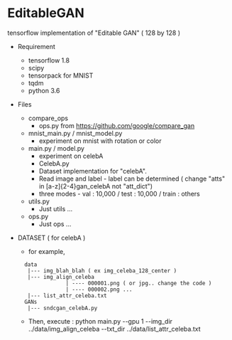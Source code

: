 # EditableGAN
tensorflow implementation of "Editable GAN" ( 128 by 128 )

* Requirement
    * tensorflow 1.8
    * scipy
    * tensorpack for MNIST 
    * tqdm
    * python 3.6
    
* Files
    * compare_ops
       * ops.py from https://github.com/google/compare_gan
    * mnist_main.py / mnist_model.py
       * experiment on mnist with rotation or color
    * main.py / model.py
       * experiment on celebA
       * CelebA.py
      * Dataset implementation for "celebA".
      * Read image and label - label can be determined ( change "atts" in [a-z]{2-4}gan_celebA not "att_dict")
      * three modes - val : 10,000 / test : 10,000 / train : others
   * utils.py
      * Just utils ...
   * ops.py
      * Just ops ...
      
* DATASET ( for celebA )
   * for example,
   ```
     data
      |--- img_blah_blah ( ex img_celeba_128_center )
      |--- img_align_celeba
                  | ---- 000001.png ( or jpg.. change the code )
                  | ---- 000002.png ...
      |--- list_attr_celeba.txt
     GANs
      |--- sndcgan_celebA.py
   ```
   * Then, execute : python main.py --gpu 1 --img_dir ../data/img_align_celeba --txt_dir ../data/list_attr_celeba.txt

